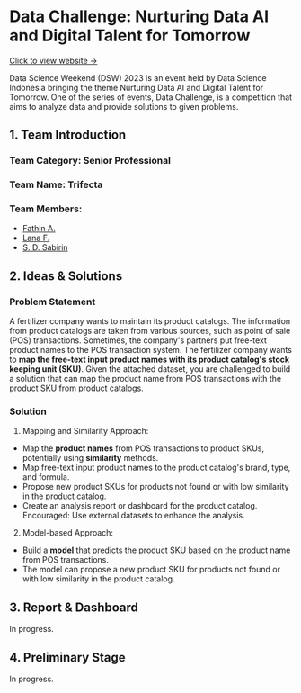 # Data Challenge: Nurturing Data AI and Digital Talent for Tomorrow

[Click to view website →](https://datascience.or.id/dsw/datachallenge)

Data Science Weekend (DSW) 2023 is an event held by Data Science Indonesia bringing the theme Nurturing Data AI and Digital Talent for Tomorrow. One of the series of events, Data Challenge, is a competition that aims to analyze data and provide solutions to given problems.

## 1. Team Introduction

### Team Category: Senior Professional
### Team Name: Trifecta
### Team Members:

- [Fathin A.](https://github.com/fathinafiff)
- [Lana F.](https://github.com/lanafuadi)
- [S. D. Sabirin](https://github.com/sabirinID)

## 2. Ideas & Solutions

### Problem Statement

A fertilizer company wants to maintain its product catalogs. The information from product catalogs are taken from various sources, such as point of sale (POS) transactions. Sometimes, the company's partners put free-text product names to the POS transaction system. The fertilizer company wants to **map the free-text input product names with its product catalog's stock keeping unit (SKU)**. Given the attached dataset, you are challenged to build a solution that can map the product name from POS transactions with the product SKU from product catalogs.

### Solution

1. Mapping and Similarity Approach:

- Map the **product names** from POS transactions to product SKUs, potentially using **similarity** methods.
- Map free-text input product names to the product catalog's brand, type, and formula.
- Propose new product SKUs for products not found or with low similarity in the product catalog.
- Create an analysis report or dashboard for the product catalog.
Encouraged: Use external datasets to enhance the analysis.

2. Model-based Approach:

- Build a **model** that predicts the product SKU based on the product name from POS transactions.
- The model can propose a new product SKU for products not found or with low similarity in the product catalog.

## 3. Report & Dashboard

In progress.

## 4. Preliminary Stage

In progress.
